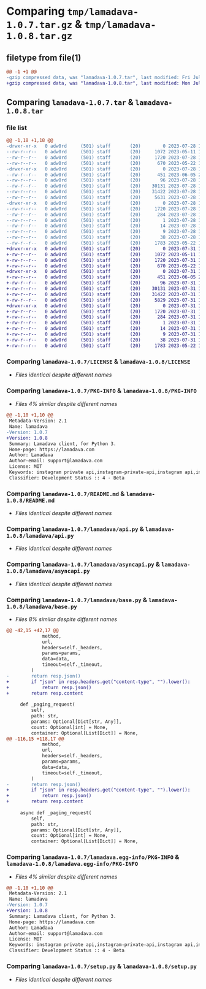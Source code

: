 # Comparing `tmp/lamadava-1.0.7.tar.gz` & `tmp/lamadava-1.0.8.tar.gz`

## filetype from file(1)

```diff
@@ -1 +1 @@
-gzip compressed data, was "lamadava-1.0.7.tar", last modified: Fri Jul 28 19:34:40 2023, max compression
+gzip compressed data, was "lamadava-1.0.8.tar", last modified: Mon Jul 31 17:12:35 2023, max compression
```

## Comparing `lamadava-1.0.7.tar` & `lamadava-1.0.8.tar`

### file list

```diff
@@ -1,18 +1,18 @@
-drwxr-xr-x   0 adw0rd     (501) staff       (20)        0 2023-07-28 19:34:40.269343 lamadava-1.0.7/
--rw-r--r--   0 adw0rd     (501) staff       (20)     1072 2023-05-11 17:49:04.000000 lamadava-1.0.7/LICENSE
--rw-r--r--   0 adw0rd     (501) staff       (20)     1720 2023-07-28 19:34:40.269219 lamadava-1.0.7/PKG-INFO
--rw-r--r--   0 adw0rd     (501) staff       (20)      670 2023-05-22 11:50:12.000000 lamadava-1.0.7/README.md
-drwxr-xr-x   0 adw0rd     (501) staff       (20)        0 2023-07-28 19:34:40.268533 lamadava-1.0.7/lamadava/
--rw-r--r--   0 adw0rd     (501) staff       (20)      451 2023-06-05 21:44:38.000000 lamadava-1.0.7/lamadava/__init__.py
--rw-r--r--   0 adw0rd     (501) staff       (20)       96 2023-07-28 19:33:45.000000 lamadava-1.0.7/lamadava/__version__.py
--rw-r--r--   0 adw0rd     (501) staff       (20)    30131 2023-07-28 19:28:54.000000 lamadava-1.0.7/lamadava/api.py
--rw-r--r--   0 adw0rd     (501) staff       (20)    31422 2023-07-28 19:28:54.000000 lamadava-1.0.7/lamadava/asyncapi.py
--rw-r--r--   0 adw0rd     (501) staff       (20)     5631 2023-07-28 19:28:52.000000 lamadava-1.0.7/lamadava/base.py
-drwxr-xr-x   0 adw0rd     (501) staff       (20)        0 2023-07-28 19:34:40.269052 lamadava-1.0.7/lamadava.egg-info/
--rw-r--r--   0 adw0rd     (501) staff       (20)     1720 2023-07-28 19:34:40.000000 lamadava-1.0.7/lamadava.egg-info/PKG-INFO
--rw-r--r--   0 adw0rd     (501) staff       (20)      284 2023-07-28 19:34:40.000000 lamadava-1.0.7/lamadava.egg-info/SOURCES.txt
--rw-r--r--   0 adw0rd     (501) staff       (20)        1 2023-07-28 19:34:40.000000 lamadava-1.0.7/lamadava.egg-info/dependency_links.txt
--rw-r--r--   0 adw0rd     (501) staff       (20)       14 2023-07-28 19:34:40.000000 lamadava-1.0.7/lamadava.egg-info/requires.txt
--rw-r--r--   0 adw0rd     (501) staff       (20)        9 2023-07-28 19:34:40.000000 lamadava-1.0.7/lamadava.egg-info/top_level.txt
--rw-r--r--   0 adw0rd     (501) staff       (20)       38 2023-07-28 19:34:40.269379 lamadava-1.0.7/setup.cfg
--rw-r--r--   0 adw0rd     (501) staff       (20)     1783 2023-05-22 11:37:03.000000 lamadava-1.0.7/setup.py
+drwxr-xr-x   0 adw0rd     (501) staff       (20)        0 2023-07-31 17:12:35.411797 lamadava-1.0.8/
+-rw-r--r--   0 adw0rd     (501) staff       (20)     1072 2023-05-11 17:49:04.000000 lamadava-1.0.8/LICENSE
+-rw-r--r--   0 adw0rd     (501) staff       (20)     1720 2023-07-31 17:12:35.411686 lamadava-1.0.8/PKG-INFO
+-rw-r--r--   0 adw0rd     (501) staff       (20)      670 2023-05-22 11:50:12.000000 lamadava-1.0.8/README.md
+drwxr-xr-x   0 adw0rd     (501) staff       (20)        0 2023-07-31 17:12:35.411020 lamadava-1.0.8/lamadava/
+-rw-r--r--   0 adw0rd     (501) staff       (20)      451 2023-06-05 21:44:38.000000 lamadava-1.0.8/lamadava/__init__.py
+-rw-r--r--   0 adw0rd     (501) staff       (20)       96 2023-07-31 17:11:30.000000 lamadava-1.0.8/lamadava/__version__.py
+-rw-r--r--   0 adw0rd     (501) staff       (20)    30131 2023-07-31 17:10:42.000000 lamadava-1.0.8/lamadava/api.py
+-rw-r--r--   0 adw0rd     (501) staff       (20)    31422 2023-07-31 17:10:42.000000 lamadava-1.0.8/lamadava/asyncapi.py
+-rw-r--r--   0 adw0rd     (501) staff       (20)     5829 2023-07-31 17:08:32.000000 lamadava-1.0.8/lamadava/base.py
+drwxr-xr-x   0 adw0rd     (501) staff       (20)        0 2023-07-31 17:12:35.411533 lamadava-1.0.8/lamadava.egg-info/
+-rw-r--r--   0 adw0rd     (501) staff       (20)     1720 2023-07-31 17:12:35.000000 lamadava-1.0.8/lamadava.egg-info/PKG-INFO
+-rw-r--r--   0 adw0rd     (501) staff       (20)      284 2023-07-31 17:12:35.000000 lamadava-1.0.8/lamadava.egg-info/SOURCES.txt
+-rw-r--r--   0 adw0rd     (501) staff       (20)        1 2023-07-31 17:12:35.000000 lamadava-1.0.8/lamadava.egg-info/dependency_links.txt
+-rw-r--r--   0 adw0rd     (501) staff       (20)       14 2023-07-31 17:12:35.000000 lamadava-1.0.8/lamadava.egg-info/requires.txt
+-rw-r--r--   0 adw0rd     (501) staff       (20)        9 2023-07-31 17:12:35.000000 lamadava-1.0.8/lamadava.egg-info/top_level.txt
+-rw-r--r--   0 adw0rd     (501) staff       (20)       38 2023-07-31 17:12:35.411831 lamadava-1.0.8/setup.cfg
+-rw-r--r--   0 adw0rd     (501) staff       (20)     1783 2023-05-22 11:37:03.000000 lamadava-1.0.8/setup.py
```

### Comparing `lamadava-1.0.7/LICENSE` & `lamadava-1.0.8/LICENSE`

 * *Files identical despite different names*

### Comparing `lamadava-1.0.7/PKG-INFO` & `lamadava-1.0.8/PKG-INFO`

 * *Files 4% similar despite different names*

```diff
@@ -1,10 +1,10 @@
 Metadata-Version: 2.1
 Name: lamadava
-Version: 1.0.7
+Version: 1.0.8
 Summary: Lamadava client, for Python 3.
 Home-page: https://lamadava.com
 Author: Lamadava
 Author-email: support@lamadava.com
 License: MIT
 Keywords: instagram private api,instagram-private-api,instagram api,instagram-api,instagram,instagram-scraper,instagram-client,instagram-stories,instagram-feed,instagram-reels,instagram-insights,downloader,uploader,videos,photos,albums,igtv,reels,stories,pictures,instagram-user-photos,instagram-photos,instagram-metadata,instagram-downloader,instagram-uploader
 Classifier: Development Status :: 4 - Beta
```

### Comparing `lamadava-1.0.7/README.md` & `lamadava-1.0.8/README.md`

 * *Files identical despite different names*

### Comparing `lamadava-1.0.7/lamadava/api.py` & `lamadava-1.0.8/lamadava/api.py`

 * *Files identical despite different names*

### Comparing `lamadava-1.0.7/lamadava/asyncapi.py` & `lamadava-1.0.8/lamadava/asyncapi.py`

 * *Files identical despite different names*

### Comparing `lamadava-1.0.7/lamadava/base.py` & `lamadava-1.0.8/lamadava/base.py`

 * *Files 8% similar despite different names*

```diff
@@ -42,15 +42,17 @@
             method,
             url,
             headers=self._headers,
             params=params,
             data=data,
             timeout=self._timeout,
         )
-        return resp.json()
+        if "json" in resp.headers.get("content-type", "").lower():
+            return resp.json()
+        return resp.content
 
     def _paging_request(
         self,
         path: str,
         params: Optional[Dict[str, Any]],
         count: Optional[int] = None,
         container: Optional[List[Dict]] = None,
@@ -116,15 +118,17 @@
             method,
             url,
             headers=self._headers,
             params=params,
             data=data,
             timeout=self._timeout,
         )
-        return resp.json()
+        if "json" in resp.headers.get("content-type", "").lower():
+            return resp.json()
+        return resp.content
 
     async def _paging_request(
         self,
         path: str,
         params: Optional[Dict[str, Any]],
         count: Optional[int] = None,
         container: Optional[List[Dict]] = None,
```

### Comparing `lamadava-1.0.7/lamadava.egg-info/PKG-INFO` & `lamadava-1.0.8/lamadava.egg-info/PKG-INFO`

 * *Files 4% similar despite different names*

```diff
@@ -1,10 +1,10 @@
 Metadata-Version: 2.1
 Name: lamadava
-Version: 1.0.7
+Version: 1.0.8
 Summary: Lamadava client, for Python 3.
 Home-page: https://lamadava.com
 Author: Lamadava
 Author-email: support@lamadava.com
 License: MIT
 Keywords: instagram private api,instagram-private-api,instagram api,instagram-api,instagram,instagram-scraper,instagram-client,instagram-stories,instagram-feed,instagram-reels,instagram-insights,downloader,uploader,videos,photos,albums,igtv,reels,stories,pictures,instagram-user-photos,instagram-photos,instagram-metadata,instagram-downloader,instagram-uploader
 Classifier: Development Status :: 4 - Beta
```

### Comparing `lamadava-1.0.7/setup.py` & `lamadava-1.0.8/setup.py`

 * *Files identical despite different names*

